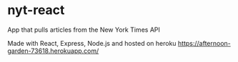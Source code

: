 # nyt-react

App that pulls articles from the New York Times API


Made with React, Express, Node.js and hosted on heroku https://afternoon-garden-73618.herokuapp.com/